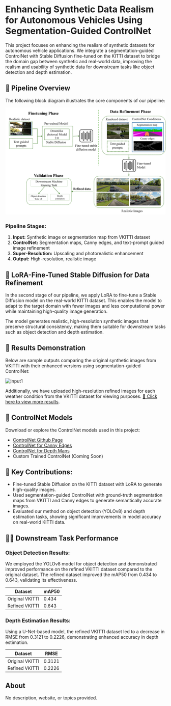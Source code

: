 # Enhancing Synthetic Data Realism for Autonomous Vehicles Using Segmentation-Guided ControlNet

This project focuses on enhancing the realism of synthetic datasets for autonomous vehicle applications. We integrate a segmentation-guided ControlNet with Stable Diffusion fine-tuned on the KITTI dataset to bridge the domain gap between synthetic and real-world data, improving the realism and usability of synthetic data for downstream tasks like object detection and depth estimation.

## 🔧 Pipeline Overview

The following block diagram illustrates the core components of our pipeline:

![Pipeline Diagram](Assests/ECML%20workflow.png)

### Pipeline Stages:
1. **Input:** Synthetic image or segmentation map from VKITTI dataset
2. **ControlNet:** Segmentation maps, Canny edges, and text-prompt guided image refinement
3. **Super-Resolution:** Upscaling and photorealistic enhancement
4. **Output:** High-resolution, realistic image

## 🚀 LoRA-Fine-Tuned Stable Diffusion for Data Refinement
In the second stage of our pipeline, we apply LoRA to fine-tune a Stable Diffusion model on the real-world KITTI dataset. This enables the model to adapt to the target domain with fewer images and less computational power while maintaining high-quality image generation.

The model generates realistic, high-resolution synthetic images that preserve structural consistency, making them suitable for downstream tasks such as object detection and depth estimation.

## 🧪 Results Demonstration

Below are sample outputs comparing the original synthetic images from VKITTI with their enhanced versions using segmentation-guided ControlNet:

![input1](Assests/generatedL%20images.jpg) 

Additionally, we have uploaded high-resolution refined images for each weather condition from the VKITTI dataset for viewing purposes. [🔗 Click here to view more results](#).

## 🔗 ControlNet Models

Download or explore the ControlNet models used in this project:

- [ControlNet Github Page](https://github.com/yourgithubusername/controlnet)
- [ControlNet for Canny Edges](#)
- [ControlNet for Depth Maps](#)
- Custom Trained ControlNet (Coming Soon)

## 📝 Key Contributions:
- Fine-tuned Stable Diffusion on the KITTI dataset with LoRA to generate high-quality images.
- Used segmentation-guided ControlNet with ground-truth segmentation maps from VKITTI and Canny edges to generate semantically accurate images.
- Evaluated our method on object detection (YOLOv8) and depth estimation tasks, showing significant improvements in model accuracy on real-world KITTI data.

## 🧑‍🔬 Downstream Task Performance

### Object Detection Results:
We employed the YOLOv8 model for object detection and demonstrated improved performance on the refined VKITTI dataset compared to the original dataset. The refined dataset improved the mAP50 from 0.434 to 0.643, validating its effectiveness.

| Dataset         | mAP50  |
|-----------------|--------|
| Original VKITTI | 0.434  |
| Refined VKITTI  | 0.643  |

### Depth Estimation Results:
Using a U-Net-based model, the refined VKITTI dataset led to a decrease in RMSE from 0.3121 to 0.2226, demonstrating enhanced accuracy in depth estimation.

| Dataset         | RMSE   |
|-----------------|--------|
| Original VKITTI | 0.3121 |
| Refined VKITTI  | 0.2226 |

## About
No description, website, or topics provided.

